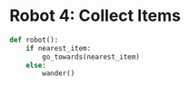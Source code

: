 # Robot 4: Collect Items

```python
def robot():
    if nearest_item:
        go_towards(nearest_item)
    else:
        wander()
```